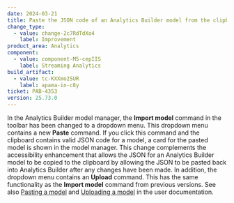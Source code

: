 ```yaml
---
date: 2024-03-21
title: Paste the JSON code of an Analytics Builder model from the clipboard
change_type:
  - value: change-2c7RdTdXo4
    label: Improvement
product_area: Analytics
component:
  - value: component-M5-cepIIS
    label: Streaming Analytics
build_artifact:
  - value: tc-KXXmo2SUR
    label: apama-in-c8y
ticket: PAB-4353
version: 25.73.0
---
```

In the Analytics Builder model manager, the **Import model** command in the toolbar has been changed to a dropdown menu. This dropdown menu contains a new **Paste** command. If you click this command and the clipboard contains valid JSON code for a model, a card for the pasted model is shown in the model manager. This change complements the accessibility enhancement that allows the JSON for an Analytics Builder model to be copied to the clipboard by allowing the JSON to be pasted back into Analytics Builder after any changes have been made.
In addition, the dropdown menu contains an **Upload** command. This has the same functionality as the **Import model** command from previous versions.
See also [Pasting a model](https://cumulocity.com/docs/streaming-analytics/analytics-builder/#pasting-a-model) and [Uploading a model](https://cumulocity.com/docs/streaming-analytics/analytics-builder/#uploading-a-model) in the user documentation.
